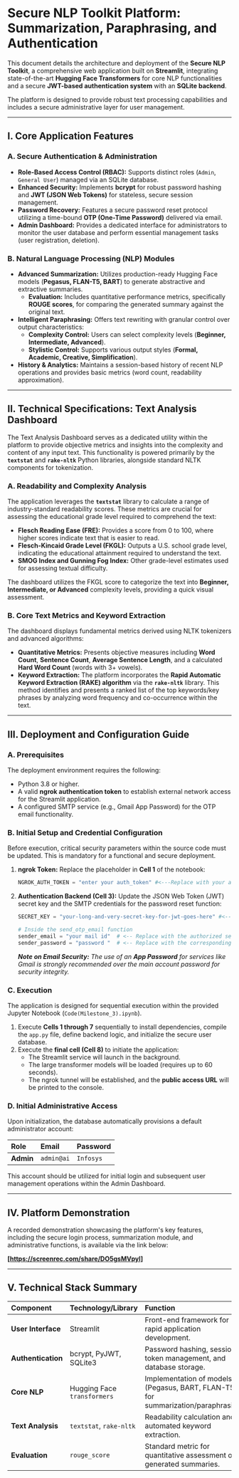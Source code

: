#  Secure NLP Toolkit Platform: Summarization, Paraphrasing, and Authentication

This document details the architecture and deployment of the **Secure NLP Toolkit**, a comprehensive web application built on **Streamlit**, integrating state-of-the-art **Hugging Face Transformers** for core NLP functionalities and a secure **JWT-based authentication system** with an **SQLite backend**.

The platform is designed to provide robust text processing capabilities and includes a secure administrative layer for user management.

---

## I. Core Application Features

### A. Secure Authentication & Administration
* **Role-Based Access Control (RBAC):** Supports distinct roles (`Admin`, `General User`) managed via an SQLite database.
* **Enhanced Security:** Implements **bcrypt** for robust password hashing and **JWT (JSON Web Tokens)** for stateless, secure session management.
* **Password Recovery:** Features a secure password reset protocol utilizing a time-bound **OTP (One-Time Password)** delivered via email.
* **Admin Dashboard:** Provides a dedicated interface for administrators to monitor the user database and perform essential management tasks (user registration, deletion).

### B. Natural Language Processing (NLP) Modules
* **Advanced Summarization:** Utilizes production-ready Hugging Face models (**Pegasus, FLAN-T5, BART**) to generate abstractive and extractive summaries.
    * **Evaluation:** Includes quantitative performance metrics, specifically **ROUGE scores**, for comparing the generated summary against the original text.
* **Intelligent Paraphrasing:** Offers text rewriting with granular control over output characteristics:
    * **Complexity Control:** Users can select complexity levels (**Beginner, Intermediate, Advanced**).
    * **Stylistic Control:** Supports various output styles (**Formal, Academic, Creative, Simplification**).
* **History & Analytics:** Maintains a session-based history of recent NLP operations and provides basic metrics (word count, readability approximation).

---

## II. Technical Specifications: Text Analysis Dashboard

The Text Analysis Dashboard serves as a dedicated utility within the platform to provide objective metrics and insights into the complexity and content of any input text. This functionality is powered primarily by the **`textstat`** and **`rake-nltk`** Python libraries, alongside standard NLTK components for tokenization.

### A. Readability and Complexity Analysis
The application leverages the **`textstat`** library to calculate a range of industry-standard readability scores. These metrics are crucial for assessing the educational grade level required to comprehend the text:

* **Flesch Reading Ease (FRE):** Provides a score from 0 to 100, where higher scores indicate text that is easier to read.
* **Flesch-Kincaid Grade Level (FKGL):** Outputs a U.S. school grade level, indicating the educational attainment required to understand the text.
* **SMOG Index and Gunning Fog Index:** Other grade-level estimates used for assessing textual difficulty.

The dashboard utilizes the FKGL score to categorize the text into **Beginner, Intermediate, or Advanced** complexity levels, providing a quick visual assessment.

### B. Core Text Metrics and Keyword Extraction
The dashboard displays fundamental metrics derived using NLTK tokenizers and advanced algorithms:

* **Quantitative Metrics:** Presents objective measures including **Word Count**, **Sentence Count**, **Average Sentence Length**, and a calculated **Hard Word Count** (words with 3+ vowels).
* **Keyword Extraction:** The platform incorporates the **Rapid Automatic Keyword Extraction (RAKE) algorithm** via the **`rake-nltk`** library. This method identifies and presents a ranked list of the top keywords/key phrases by analyzing word frequency and co-occurrence within the text.

---

## III. Deployment and Configuration Guide

### A. Prerequisites

The deployment environment requires the following:

* Python 3.8 or higher.
* A valid **ngrok authentication token** to establish external network access for the Streamlit application.
* A configured SMTP service (e.g., Gmail App Password) for the OTP email functionality.

### B. Initial Setup and Credential Configuration

Before execution, critical security parameters within the source code must be updated. This is mandatory for a functional and secure deployment.

1.  **ngrok Token:** Replace the placeholder in **Cell 1** of the notebook:
    ```python
    NGROK_AUTH_TOKEN = "enter your auth_token" #<---Replace with your actual auth_token
    ```

2.  **Authentication Backend (Cell 3):** Update the JSON Web Token (JWT) secret key and the SMTP credentials for the password reset function:
    ```python
    SECRET_KEY = "your-long-and-very-secret-key-for-jwt-goes-here" #<---Replace with a strong, complex secret key

    # Inside the send_otp_email function
    sender_email = "your mail id"  # <-- Replace with the authorized sending email address
    sender_password = "password "  # <-- Replace with the corresponding application-specific password (Recommended)
    ```
    ***Note on Email Security:*** *The use of an **App Password** for services like Gmail is strongly recommended over the main account password for security integrity.*

### C. Execution

The application is designed for sequential execution within the provided Jupyter Notebook (`Code(Milestone_3).ipynb`).

1.  Execute **Cells 1 through 7** sequentially to install dependencies, compile the `app.py` file, define backend logic, and initialize the secure user database.
2.  Execute the **final cell (Cell 8)** to initiate the application:
    * The Streamlit service will launch in the background.
    * The large transformer models will be loaded (requires up to 60 seconds).
    * The ngrok tunnel will be established, and the **public access URL** will be printed to the console.

### D. Initial Administrative Access

Upon initialization, the database automatically provisions a default administrator account:

| Role | Email | Password |
| :--- | :--- | :--- |
| **Admin** | `admin@ai` | `Infosys` |

This account should be utilized for initial login and subsequent user management operations within the Admin Dashboard.

---

## IV. Platform Demonstration

A recorded demonstration showcasing the platform's key features, including the secure login process, summarization module, and administrative functions, is available via the link below:

**[https://screenrec.com/share/DO5gsMVpyl]**

---

## V. Technical Stack Summary

| Component | Technology/Library | Function |
| :--- | :--- | :--- |
| **User Interface** | Streamlit | Front-end framework for rapid application development. |
| **Authentication** | bcrypt, PyJWT, SQLite3 | Password hashing, session token management, and database storage. |
| **Core NLP** | Hugging Face `transformers` | Implementation of models (Pegasus, BART, FLAN-T5) for summarization/paraphrasing. |
| **Text Analysis** | `textstat`, `rake-nltk` | Readability calculation and automated keyword extraction. |
| **Evaluation** | `rouge_score` | Standard metric for quantitative assessment of generated summaries. |



